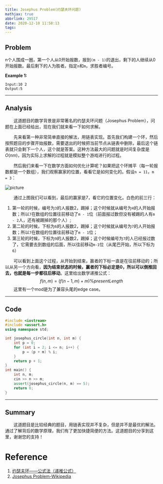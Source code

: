 ```yaml
---
title: Josephus Problem(约瑟夫环问题)
mathjax: true
abbrlink: 29517
date: 2020-12-10 11:58:13
tags:
---
```


## Problem

n个人围成一圈，第一个人从0开始报数，报到`(m - 1)`的退出，剩下的人继续从0开始报数。最后剩下的人为胜者。指定`n`和`m`，求胜者编号。

<!-- more -->

**Example 1:**

```
Input:10 2
Output:5
```

------

## Analysis

&emsp;&emsp;这道题目的数学背景是非常著名的约瑟夫环问题（Josephus Problem），问题在上面已经给出，现在我们就来看一下如何求解。

&emsp;&emsp;先来看第一种非常简单直接的解法，用链表实现。首先我们构建一个环，然后按照题目的步骤开始报数，需要退出的时候把当前节点从链表中删除，最后这个链表就只会剩下一个人，这个就是答案。这种方法最大的问题就是时间复杂度是$O(nm)$，因为实际上求解的过程就是模拟整个游戏进行的过程。

&emsp;&emsp;然后我们来看一下在数学方面如何优化计算呢？如果把这个环摊平（每一轮报数都是一个数组），我们观察赢家的位置，看看它是如何变化的。假设`n = 11`，`m = 3`：

![picture](https://imgconvert.csdnimg.cn/aHR0cDovL2ltZy5ibG9nLmNzZG4ubmV0LzIwMTcwNjA0MDAxNzE0MzQ1?x-oss-process=image/format,png)

&emsp;&emsp;通过上图我们可以看到，最后的赢家是7，看它的位置变化。白色的前三行：

1. 第一轮的时候，编号为`3`的人报数2，踢掉；这个时候就从编号为`4`的人开始报数；所以`7`在数组的位置往前移动了`m - 1`位（前面报过数但没有被踢的人有`m - 2`人，还有被踢掉的那个人）;
2. 第二轮的时候，下标为`6`的人报数2，踢掉；这个时候就从编号为`7`的人开始报数；所以`7`在数组的位置往前移动了`m - 1`位；
3. 第三轮的时候，下标为`9`的人报数2，踢掉；这个时候编号为`7`的人已经报过数了，它需要去到数组的后面，所以往前移动`m-1`位（从尾巴开始，所以下标为 `6`）

&emsp;&emsp;可以看到上面这个过程，从开始到结束，赢者的下标一直是在往前移动的；所以从另一个方向看，**因为结束状态的时候，赢者的下标必定是0，所以可以倒推回去，也就是每一步都往后移动**。这里给出数学递推公式：
$$
f(n, m) = (f(n - 1, m) + m) \% presentLength
$$
&emsp;&emsp;这里有一个mod是为了兼容头尾的edge case。

------

## Code

```c++
#include <iostream>
#include <assert.h>
using namespace std;

int josephus_circle(int n, int m) {
	int p = 0;
	for (int i = 2; i <= n; i++) {
		p = (p + m) % i;
	}
	return p + 1;
}
int main() {
	int n, m;
	cin >> n >> m;
	assert(josephus_circle(n, m) == 5);
	return 0;
}
```

------

## Summary

&emsp;&emsp;这道题目是比较经典的题目，用链表实现并不复杂，但是并不是最优的解法。通过了解背后的数学原理，我们有了更加快捷简便的方法。这道题目的分享到这里，谢谢您的支持！

# Reference

1. [约瑟夫环——公式法（递推公式）](https://blog.csdn.net/u011500062/article/details/72855826)
2. [Josephus Problem-Wikipedia](https://en.wikipedia.org/wiki/Josephus_problem)
